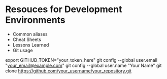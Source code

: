 # Resouces for Development Environments

+ Common aliases
+ Cheat Sheets
+ Lessons Learned
+ Git usage

export GITHUB_TOKEN="your_token_here"
git config --global user.email "your_email@example.com"
git config --global user.name "Your Name"
git clone https://github.com/your_username/your_repository.git
